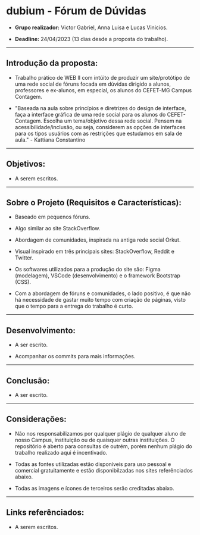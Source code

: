 # dubium - Fórum de Dúvidas

- **Grupo realizador:** Victor Gabriel, Anna Luisa e Lucas Vinicios.
  
- **Deadline:** 24/04/2023 (13 dias desde a proposta do trabalho).
  

---

## Introdução da proposta:

- Trabalho prático de WEB II com intúito de produzir um site/protótipo de uma rede social de fóruns focada em dúvidas dirigido a alunos, professores e ex-alunos, em especial, os alunos do CEFET-MG Campus Contagem.
  
- "Baseada na aula sobre princípios e diretrizes do design de interface, faça a interface gráfica de uma rede social para os alunos do CEFET-Contagem. Escolha um tema/objetivo dessa rede social. Pensem na acessibilidade/inclusão, ou seja, considerem as opções de interfaces para os tipos usuários com as restrições que estudamos em sala de aula." - Kattiana Constantino
  

---

## Objetivos:

- A serem escritos.
  

---

## Sobre o Projeto (Requisitos e Características):

- Baseado em pequenos fóruns.
  
- Algo similar ao site StackOverflow.
  
- Abordagem de comunidades, inspirada na antiga rede social Orkut.
  
- Visual inspirado em três principais sites: StackOverflow, Reddit e Twitter.
  
- Os softwares utilizados para a produção do site são: Figma (modelagem), VSCode (desenvolvimento) e o framework Bootstrap (CSS).
  
- Com a abordagem de fóruns e comunidades, o lado positivo, é que não há necessidade de gastar muito tempo com criação de páginas, visto que o tempo para a entrega do trabalho é curto.
  

---

## Desenvolvimento:

- A ser escrito.
  
- Acompanhar os commits para mais informações.
  

---

## Conclusão:

- A ser escrito.
  

---

## Considerações:

- Não nos responsabilizamos por qualquer plágio de qualquer aluno de nosso Campus, instituição ou de quaisquer outras instituições. O repositório é aberto para consultas de outrém, porém nenhum plágio do trabalho realizado aqui é incentivado.
  
- Todas as fontes utilizadas estão disponíveis para uso pessoal e comercial gratuitamente e estão disponibilzadas nos sites referênciados abaixo.
  
- Todas as imagens e ícones de terceiros serão creditadas abaixo.
  

---

## Links referênciados:

- A serem escritos.
